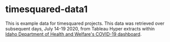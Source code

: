# timesquared-data1

This is example data for timesquared projects. This data was retrieved over subsequent days, July 14-19 2020,
from Tableau Hyper extracts within 
[Idaho Department of Health and Welfare's COVID-19 dashboard](https://public.tableau.com/workbooks/DPHIdahoCOVID-19Dashboard_V2.twb).
